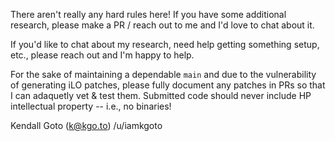 There aren't really any hard rules here! If you have some additional research, please make a PR / reach out to me and I'd love to chat about it.

If you'd like to chat about my research, need help getting something setup, etc., please reach out and I'm happy to help.

For the sake of maintaining a dependable `main` and due to the vulnerability of generating iLO patches, please fully document any patches in PRs so that I can adaquetly vet & test them. Submitted code should never include HP intellectual property -- i.e., no binaries!

Kendall Goto (k@kgo.to)
/u/iamkgoto
